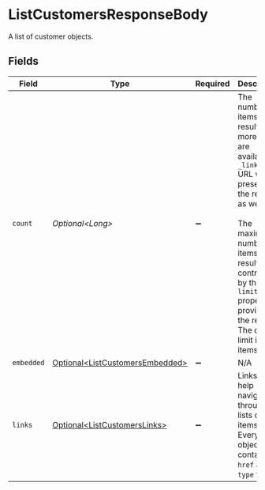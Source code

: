 # ListCustomersResponseBody

A list of customer objects.


## Fields

| Field                                                                                                                                                                                                                                                                     | Type                                                                                                                                                                                                                                                                      | Required                                                                                                                                                                                                                                                                  | Description                                                                                                                                                                                                                                                               | Example                                                                                                                                                                                                                                                                   |
| ------------------------------------------------------------------------------------------------------------------------------------------------------------------------------------------------------------------------------------------------------------------------- | ------------------------------------------------------------------------------------------------------------------------------------------------------------------------------------------------------------------------------------------------------------------------- | ------------------------------------------------------------------------------------------------------------------------------------------------------------------------------------------------------------------------------------------------------------------------- | ------------------------------------------------------------------------------------------------------------------------------------------------------------------------------------------------------------------------------------------------------------------------- | ------------------------------------------------------------------------------------------------------------------------------------------------------------------------------------------------------------------------------------------------------------------------- |
| `count`                                                                                                                                                                                                                                                                   | *Optional\<Long>*                                                                                                                                                                                                                                                         | :heavy_minus_sign:                                                                                                                                                                                                                                                        | The number of items in this result set. If more items are available, a `_links.next` URL will be present in the result as well.<br/><br/>The maximum number of items per result set is controlled by the `limit` property provided in the request. The default limit is 50 items. | 5                                                                                                                                                                                                                                                                         |
| `embedded`                                                                                                                                                                                                                                                                | [Optional\<ListCustomersEmbedded>](../../models/operations/ListCustomersEmbedded.md)                                                                                                                                                                                      | :heavy_minus_sign:                                                                                                                                                                                                                                                        | N/A                                                                                                                                                                                                                                                                       |                                                                                                                                                                                                                                                                           |
| `links`                                                                                                                                                                                                                                                                   | [Optional\<ListCustomersLinks>](../../models/operations/ListCustomersLinks.md)                                                                                                                                                                                            | :heavy_minus_sign:                                                                                                                                                                                                                                                        | Links to help navigate through the lists of items. Every URL object will contain an `href` and a `type` field.                                                                                                                                                            |                                                                                                                                                                                                                                                                           |